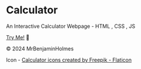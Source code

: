 # Calculator
An Interactive Calculator Webpage - HTML , CSS , JS

[Try Me!](https://MrBenjaminHolmes.github.io/Calculator/) 📱

© 2024 MrBenjaminHolmes

Icon - <a href="https://www.flaticon.com/free-icons/calculator" title="calculator icons">Calculator icons created by Freepik - Flaticon</a>
